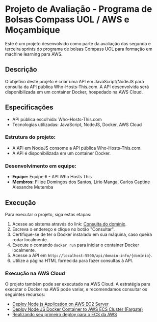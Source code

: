 # Projeto de Avaliação - Programa de Bolsas Compass UOL / AWS e Moçambique

Este é um projeto desenvolvido como parte da avaliação das segunda e terceira sprints do programa de bolsas Compass UOL para formação em machine learning para AWS.

## Descrição

O objetivo deste projeto é criar uma API em JavaScript/NodeJS para consulta da API pública Who-Hosts-This.com. A API desenvolvida será disponibilizada em um container Docker, hospedado na AWS Cloud.

## Especificações

- API pública escolhida: Who-Hosts-This.com
- Tecnologias utilizadas: JavaScript, NodeJS, Docker, AWS Cloud

### Estrutura do projeto:

- A API em NodeJS consome a API pública Who-Hosts-This.com.
- A API é disponibilizada em um container Docker.

### Desenvolvimento em equipe:

- **Equipe:** Equipe 6 - API Who Hosts This
- **Membros:** Filipe Domingos dos Santos, Lírio Manga, Carlos Captine Alexandre Mutemba

## Execução

Para executar o projeto, siga estas etapas:

1. Acesse ao sistema através do link: [Consulta do domínio](link_do_sistema).
2. Escreva o endereço e clique no botão "Consultar".
3. Certifique-se de ter o Docker instalado em sua máquina, caso queira rodar localmente.
4. Execute o comando `docker run` para iniciar o container Docker localmente.
5. Acesse a API em `http://localhost:5500/api/domain-info/{domínio}`.
6. Utilize a página HTML fornecida para fazer consultas à API.

### Execução na AWS Cloud

O projeto também pode ser executado na AWS Cloud. A estratégia para executar o Docker na AWS pode variar, e recomendamos consultar os seguintes recursos:

- [Deploy Node js Application on AWS EC2 Server](link_para_recurso_1)
- [Deploy Node JS Docker Container to AWS ECS Cluster (Fargate)](link_para_recurso_2)
- [Realizando seu primeiro deploy para o ECS da AWS](link_para_recurso_3)
